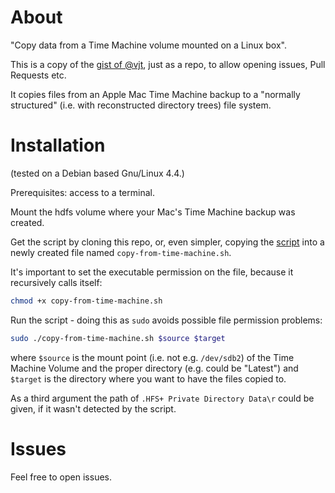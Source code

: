 About
=====

"Copy data from a Time Machine volume mounted on a Linux box".

This is a copy of the [gist of @vjt](https://gist.github.com/vjt/5183305), just as a repo, to allow opening issues, Pull Requests etc.

It copies files from an Apple Mac Time Machine backup to a "normally structured" (i.e. with reconstructed directory trees) file system.

Installation
============
(tested on a Debian based Gnu/Linux 4.4.)

Prerequisites: access to a terminal.

Mount the hdfs volume where your Mac's Time Machine backup was created.

Get the script by cloning this repo, or, even simpler, copying the [script](https://raw.githubusercontent.com/dr0i/copy-from-mac-time-machine/master/copy-from-time-machine.sh) into a newly created file named `copy-from-time-machine.sh`.

It's important to set the executable permission on the file, because it recursively calls itself:

```bash
chmod +x copy-from-time-machine.sh
```
Run the script - doing this as `sudo` avoids possible file permission problems:

```bash
sudo ./copy-from-time-machine.sh $source $target
```

where `$source` is the mount point (i.e. not e.g. `/dev/sdb2`) of the Time Machine Volume and the proper directory (e.g. could be "Latest") and `$target` is the directory where you want to have the files copied to.

As a third argument the path of `.HFS+ Private Directory Data\r` could be given, if it wasn't detected by the script.

Issues
======
Feel free to open issues.
